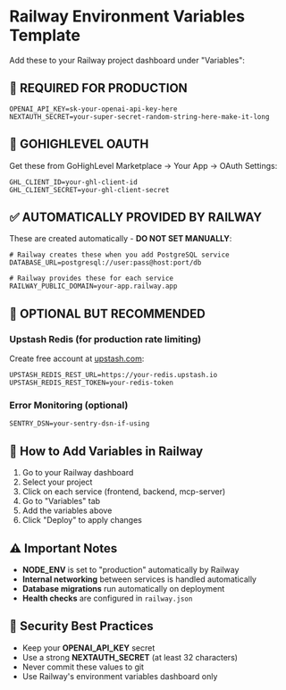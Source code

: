 # Railway Environment Variables Template

Add these to your Railway project dashboard under "Variables":

## 🚨 **REQUIRED FOR PRODUCTION**

```env
OPENAI_API_KEY=sk-your-openai-api-key-here
NEXTAUTH_SECRET=your-super-secret-random-string-here-make-it-long
```

## 🏢 **GOHIGHLEVEL OAUTH**
Get these from GoHighLevel Marketplace → Your App → OAuth Settings:

```env
GHL_CLIENT_ID=your-ghl-client-id
GHL_CLIENT_SECRET=your-ghl-client-secret
```

## ✅ **AUTOMATICALLY PROVIDED BY RAILWAY**
These are created automatically - **DO NOT SET MANUALLY**:

```env
# Railway creates these when you add PostgreSQL service
DATABASE_URL=postgresql://user:pass@host:port/db

# Railway provides these for each service
RAILWAY_PUBLIC_DOMAIN=your-app.railway.app
```

## 🚀 **OPTIONAL BUT RECOMMENDED**

### Upstash Redis (for production rate limiting)
Create free account at [upstash.com](https://upstash.com):

```env
UPSTASH_REDIS_REST_URL=https://your-redis.upstash.io
UPSTASH_REDIS_REST_TOKEN=your-redis-token
```

### Error Monitoring (optional)
```env
SENTRY_DSN=your-sentry-dsn-if-using
```

## 🎯 **How to Add Variables in Railway**

1. Go to your Railway dashboard
2. Select your project
3. Click on each service (frontend, backend, mcp-server)
4. Go to "Variables" tab
5. Add the variables above
6. Click "Deploy" to apply changes

## ⚠️ **Important Notes**

- **NODE_ENV** is set to "production" automatically by Railway
- **Internal networking** between services is handled automatically
- **Database migrations** run automatically on deployment
- **Health checks** are configured in `railway.json`

## 🔐 **Security Best Practices**

- Keep your **OPENAI_API_KEY** secret
- Use a strong **NEXTAUTH_SECRET** (at least 32 characters)
- Never commit these values to git
- Use Railway's environment variables dashboard only 